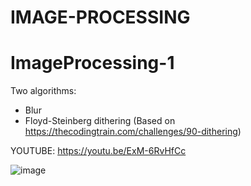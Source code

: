 # IMAGE-PROCESSING
 
# ImageProcessing-1

Two algorithms:
- Blur
- Floyd-Steinberg dithering (Based on https://thecodingtrain.com/challenges/90-dithering)

YOUTUBE: https://youtu.be/ExM-6RvHfCc

![image](https://github.com/user-attachments/assets/c1048eba-49bf-4032-8f0b-f0703b646b3c)
